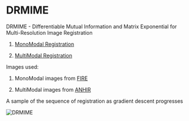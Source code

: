 # DRMIME
DRMIME - Differentiable Mutual Information and Matrix Exponential for Multi-Resolution Image Registration

1. [MonoModal Registration](../blob/master/01_MonoModal_Registration.ipynb)

2. [MultiModal Registration](../blob/master/02_MultiModal_Registration.ipynb)

Images used:

1. MonoModal images from [FIRE](https://projects.ics.forth.gr/cvrl/fire/)

2. MultiModal images from [ANHIR](https://anhir.grand-challenge.org/Data/)

A sample of the sequence of registration as gradient descent progresses

![DRMIME](https://github.com/abnan/MultiResManifoldMINE/blob/master/images/transformation_sequence_smaller.gif "DRMIME")
